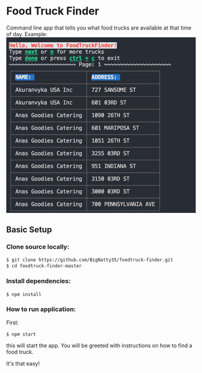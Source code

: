 # Food Truck Finder
Command line app that tells you what food trucks are available at that time of day.
Example:
![alt text](./screenshots/foodtruck_pic.png "Screen Shot")
## Basic Setup

### Clone source locally:
```
$ git clone https://github.com/BigNatty35/foodtruck-finder.git
$ cd foodtruck-finder-master
```

### Install dependencies:

```
$ npm install
```

### How to run application:

First:
```
$ npm start
```
this will start the app.
You will be greeted with instructions on how to find a food truck.

It's that easy!
